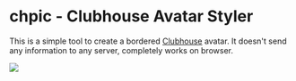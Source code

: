 # chpic - Clubhouse Avatar Styler

This is a simple tool to create a bordered [Clubhouse](https://joinclubhouse.com) avatar. It doesn't send any information to any server, completely works on browser.

![](https://img.synaps.pics/anon/2ed799c6d3731458300314a8eae47397.jpg)
